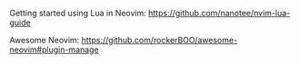 Getting started using Lua in Neovim:
https://github.com/nanotee/nvim-lua-guide

Awesome Neovim:
https://github.com/rockerBOO/awesome-neovim#plugin-manage
